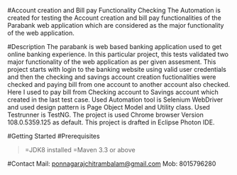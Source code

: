 #Account creation and Bill pay Functionality Checking
The Automation is created for testing the Account creation and bill pay functionalities of the Parabank web application which are considered as the major functionality of the web application.

#Description
The parabank is web based banking application used to get online banking experience. In this particular project, this tests validated two major functionality of the web application as per given assesment. This project starts with login to the banking website using valid user credentials and then the checking and savings account creation fuctionalities were checked and paying bill from one account to another account also checked. Here I used to pay bill from Checking account to Savings account which created in the last test case. Used Automation tool is Selenium WebDriver and used design pattern is Page Object Model and Utility class. Used Testrunner is TestNG. The project is used Chrome browser Version 108.0.5359.125 as default. This project is drafted in Eclipse Photon IDE.

#Getting Started
#Prerequisites
>=JDK8 installed
>=Maven 3.3 or above

#Contact
Mail: ponnagarajchitrambalam@gmail.com
Mob: 8015796280
